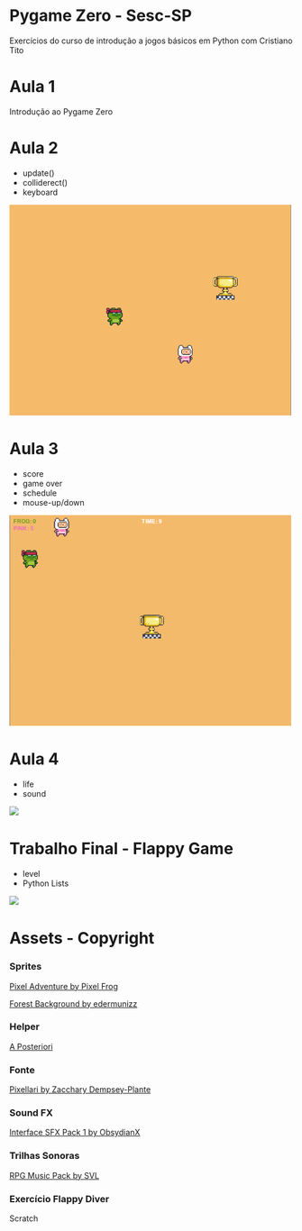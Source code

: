 # Pygame Zero - Sesc-SP

Exercícios do curso de introdução a jogos básicos em Python com Cristiano Tito

# Aula 1
Introdução ao Pygame Zero

# Aula 2
- update()
- colliderect()
- keyboard

<img src="./doc/aula2.gif" width="500">

# Aula 3
- score
- game over
- schedule
- mouse-up/down

<img src="./doc/aula3.gif" width="500">

# Aula 4
- life
- sound

<img src="./doc/aula4.gif" width="500">

# Trabalho Final - Flappy Game
- level
- Python Lists

<img src="./doc/flappy.gif" width="500">

# Assets - Copyright
### Sprites
[Pixel Adventure by Pixel Frog](https://pixelfrog-assets.itch.io/pixel-adventure-1)

[Forest Background by edermunizz](https://edermunizz.itch.io/free-pixel-art-forest)

### Helper

[A Posteriori](https://www.aposteriori.com.sg/pygame-zero-helper/)

### Fonte

[Pixellari by Zacchary Dempsey-Plante](https://github.com/zedseven/Pixellari)

### Sound FX

[Interface SFX Pack 1 by ObsydianX](https://obsydianx.itch.io/interface-sfx-pack-1)

### Trilhas Sonoras

[RPG Music Pack by SVL](https://svl.itch.io/rpg-music-pack-svl)

### Exercício Flappy Diver

Scratch
